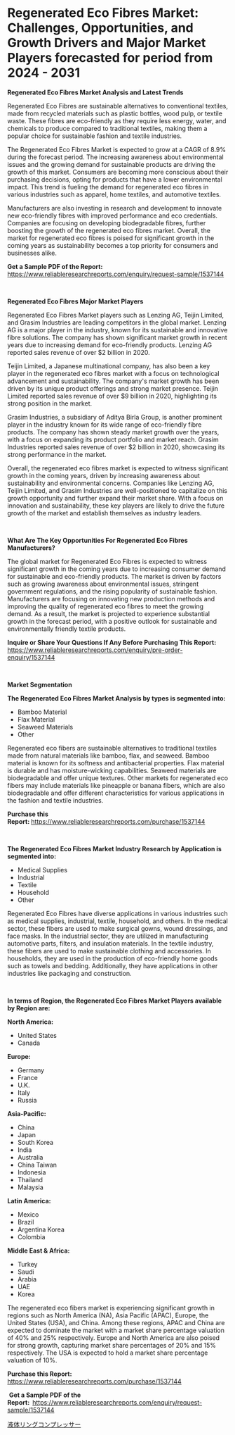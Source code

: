 <p><h1>Regenerated Eco Fibres Market: Challenges, Opportunities, and Growth Drivers and Major Market Players forecasted for period from 2024 - 2031</h1></p><p><strong>Regenerated Eco Fibres Market Analysis and Latest Trends</strong></p>
<p><p>Regenerated Eco Fibres are sustainable alternatives to conventional textiles, made from recycled materials such as plastic bottles, wood pulp, or textile waste. These fibres are eco-friendly as they require less energy, water, and chemicals to produce compared to traditional textiles, making them a popular choice for sustainable fashion and textile industries.</p><p>The Regenerated Eco Fibres Market is expected to grow at a CAGR of 8.9% during the forecast period. The increasing awareness about environmental issues and the growing demand for sustainable products are driving the growth of this market. Consumers are becoming more conscious about their purchasing decisions, opting for products that have a lower environmental impact. This trend is fueling the demand for regenerated eco fibres in various industries such as apparel, home textiles, and automotive textiles.</p><p>Manufacturers are also investing in research and development to innovate new eco-friendly fibres with improved performance and eco credentials. Companies are focusing on developing biodegradable fibres, further boosting the growth of the regenerated eco fibres market. Overall, the market for regenerated eco fibres is poised for significant growth in the coming years as sustainability becomes a top priority for consumers and businesses alike.</p></p>
<p><strong>Get a Sample PDF of the Report:&nbsp;</strong> <a href="https://www.reliableresearchreports.com/enquiry/request-sample/1537144">https://www.reliableresearchreports.com/enquiry/request-sample/1537144</a></p>
<p>&nbsp;</p>
<p><strong>Regenerated Eco Fibres Major Market Players</strong></p>
<p><p>Regenerated Eco Fibres Market players such as Lenzing AG, Teijin Limited, and Grasim Industries are leading competitors in the global market. Lenzing AG is a major player in the industry, known for its sustainable and innovative fibre solutions. The company has shown significant market growth in recent years due to increasing demand for eco-friendly products. Lenzing AG reported sales revenue of over $2 billion in 2020.</p><p>Teijin Limited, a Japanese multinational company, has also been a key player in the regenerated eco fibres market with a focus on technological advancement and sustainability. The company's market growth has been driven by its unique product offerings and strong market presence. Teijin Limited reported sales revenue of over $9 billion in 2020, highlighting its strong position in the market.</p><p>Grasim Industries, a subsidiary of Aditya Birla Group, is another prominent player in the industry known for its wide range of eco-friendly fibre products. The company has shown steady market growth over the years, with a focus on expanding its product portfolio and market reach. Grasim Industries reported sales revenue of over $2 billion in 2020, showcasing its strong performance in the market.</p><p>Overall, the regenerated eco fibres market is expected to witness significant growth in the coming years, driven by increasing awareness about sustainability and environmental concerns. Companies like Lenzing AG, Teijin Limited, and Grasim Industries are well-positioned to capitalize on this growth opportunity and further expand their market share. With a focus on innovation and sustainability, these key players are likely to drive the future growth of the market and establish themselves as industry leaders.</p></p>
<p>&nbsp;</p>
<p><strong>What Are The Key Opportunities For Regenerated Eco Fibres Manufacturers?</strong></p>
<p><p>The global market for Regenerated Eco Fibres is expected to witness significant growth in the coming years due to increasing consumer demand for sustainable and eco-friendly products. The market is driven by factors such as growing awareness about environmental issues, stringent government regulations, and the rising popularity of sustainable fashion. Manufacturers are focusing on innovating new production methods and improving the quality of regenerated eco fibres to meet the growing demand. As a result, the market is projected to experience substantial growth in the forecast period, with a positive outlook for sustainable and environmentally friendly textile products.</p></p>
<p><strong>Inquire or Share Your Questions If Any Before Purchasing This Report:</strong> <a href="https://www.reliableresearchreports.com/enquiry/pre-order-enquiry/1537144">https://www.reliableresearchreports.com/enquiry/pre-order-enquiry/1537144</a></p>
<p>&nbsp;</p>
<p><strong>Market Segmentation</strong></p>
<p><strong>The Regenerated Eco Fibres Market Analysis by types is segmented into:</strong></p>
<p><ul><li>Bamboo Material</li><li>Flax Material</li><li>Seaweed Materials</li><li>Other</li></ul></p>
<p><p>Regenerated eco fibers are sustainable alternatives to traditional textiles made from natural materials like bamboo, flax, and seaweed. Bamboo material is known for its softness and antibacterial properties. Flax material is durable and has moisture-wicking capabilities. Seaweed materials are biodegradable and offer unique textures. Other markets for regenerated eco fibers may include materials like pineapple or banana fibers, which are also biodegradable and offer different characteristics for various applications in the fashion and textile industries.</p></p>
<p><strong>Purchase this Report:&nbsp;</strong><a href="https://www.reliableresearchreports.com/purchase/1537144">https://www.reliableresearchreports.com/purchase/1537144</a></p>
<p>&nbsp;</p>
<p><strong>The Regenerated Eco Fibres Market Industry Research by Application is segmented into:</strong></p>
<p><ul><li>Medical Supplies</li><li>Industrial</li><li>Textile</li><li>Household</li><li>Other</li></ul></p>
<p><p>Regenerated Eco Fibres have diverse applications in various industries such as medical supplies, industrial, textile, household, and others. In the medical sector, these fibers are used to make surgical gowns, wound dressings, and face masks. In the industrial sector, they are utilized in manufacturing automotive parts, filters, and insulation materials. In the textile industry, these fibers are used to make sustainable clothing and accessories. In households, they are used in the production of eco-friendly home goods such as towels and bedding. Additionally, they have applications in other industries like packaging and construction.</p></p>
<p>&nbsp;</p>
<p><strong>In terms of Region, the Regenerated Eco Fibres Market Players available by Region are:</strong></p>
<p>
    <p> <strong> North America: </strong>
        <ul>
            <li>United States</li>
            <li>Canada</li>
        </ul>
        </p> 
    <p> <strong> Europe: </strong>
        <ul>
            <li>Germany</li>
            <li>France</li>
            <li>U.K.</li>
            <li>Italy</li>
            <li>Russia</li>
        </ul>
        </p> 
    <p> <strong> Asia-Pacific: </strong>
        <ul>
            <li>China</li>
            <li>Japan</li>
            <li>South Korea</li>
            <li>India</li>
            <li>Australia</li>
            <li>China Taiwan</li>
            <li>Indonesia</li>
            <li>Thailand</li>
            <li>Malaysia</li>
        </ul>
        </p> 
    <p> <strong> Latin America: </strong>
        <ul>
            <li>Mexico</li>
            <li>Brazil</li>
            <li>Argentina Korea</li>
            <li>Colombia</li>
        </ul>
        </p> 
    <p> <strong> Middle East & Africa: </strong>
        <ul>
            <li>Turkey</li>
            <li>Saudi</li>
            <li>Arabia</li>
            <li>UAE</li>
            <li>Korea</li>
        </ul>
    </p>
    </p>
<p><p>The regenerated eco fibers market is experiencing significant growth in regions such as North America (NA), Asia Pacific (APAC), Europe, the United States (USA), and China. Among these regions, APAC and China are expected to dominate the market with a market share percentage valuation of 40% and 25% respectively. Europe and North America are also poised for strong growth, capturing market share percentages of 20% and 15% respectively. The USA is expected to hold a market share percentage valuation of 10%.</p></p>
<p><strong>Purchase this Report: </strong><a href="https://www.reliableresearchreports.com/purchase/1537144">https://www.reliableresearchreports.com/purchase/1537144</a></p>
<p>&nbsp;<strong>Get a Sample PDF of the Report:&nbsp;&nbsp;</strong><a href="https://www.reliableresearchreports.com/enquiry/request-sample/1537144">https://www.reliableresearchreports.com/enquiry/request-sample/1537144</a></p>
<p><strong></strong></p>
<p><p><a href="https://github.com/oqoeusbvpadwjs08/Market-Research-Report-List-1/blob/main/8738539477.md">液体リングコンプレッサー</a></p></p>